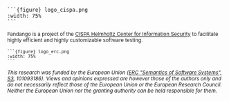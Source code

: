 
````{margin}
```{figure} logo_cispa.png
:width: 75%
```
````

<small>Fandango is a project of the [CISPA Helmholtz Center for Information Security](https://www.cispa.de/) to facilitate highly efficient and highly customizable software testing.

````{margin}
```{figure} logo_erc.png
:width: 75%
```
````

<i>This research was funded by the European Union ([ERC "Semantics of Software Systems", S3](https://www.cispa.de/s3), 101093186). Views and opinions expressed are however those of the authors only and do not necessarily reflect those of the European Union or the European Research Council. Neither the European Union nor the granting authority can be held responsible for them.</i></small>
